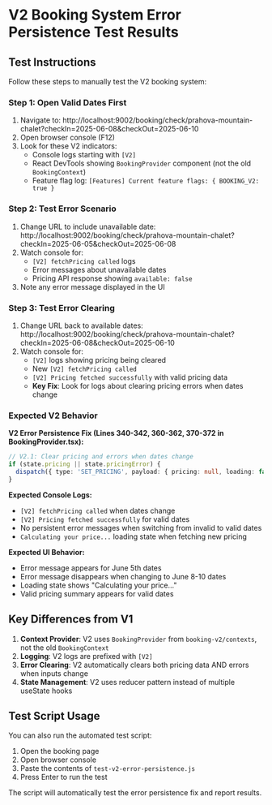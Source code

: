 # V2 Booking System Error Persistence Test Results

## Test Instructions

Follow these steps to manually test the V2 booking system:

### Step 1: Open Valid Dates First
1. Navigate to: http://localhost:9002/booking/check/prahova-mountain-chalet?checkIn=2025-06-08&checkOut=2025-06-10
2. Open browser console (F12)
3. Look for these V2 indicators:
   - Console logs starting with `[V2]`
   - React DevTools showing `BookingProvider` component (not the old `BookingContext`)
   - Feature flag log: `[Features] Current feature flags: { BOOKING_V2: true }`

### Step 2: Test Error Scenario
1. Change URL to include unavailable date: http://localhost:9002/booking/check/prahova-mountain-chalet?checkIn=2025-06-05&checkOut=2025-06-08
2. Watch console for:
   - `[V2] fetchPricing called` logs
   - Error messages about unavailable dates
   - Pricing API response showing `available: false`
3. Note any error message displayed in the UI

### Step 3: Test Error Clearing
1. Change URL back to available dates: http://localhost:9002/booking/check/prahova-mountain-chalet?checkIn=2025-06-08&checkOut=2025-06-10
2. Watch console for:
   - `[V2]` logs showing pricing being cleared
   - New `[V2] fetchPricing called` 
   - `[V2] Pricing fetched successfully` with valid pricing data
   - **Key Fix**: Look for logs about clearing pricing errors when dates change

### Expected V2 Behavior

**V2 Error Persistence Fix (Lines 340-342, 360-362, 370-372 in BookingProvider.tsx):**
```typescript
// V2.1: Clear pricing and errors when dates change
if (state.pricing || state.pricingError) {
  dispatch({ type: 'SET_PRICING', payload: { pricing: null, loading: false, error: null } });
}
```

**Expected Console Logs:**
- `[V2] fetchPricing called` when dates change
- `[V2] Pricing fetched successfully` for valid dates
- No persistent error messages when switching from invalid to valid dates
- `Calculating your price...` loading state when fetching new pricing

**Expected UI Behavior:**
- Error message appears for June 5th dates
- Error message disappears when changing to June 8-10 dates
- Loading state shows "Calculating your price..."
- Valid pricing summary appears for valid dates

## Key Differences from V1

1. **Context Provider**: V2 uses `BookingProvider` from `booking-v2/contexts`, not the old `BookingContext`
2. **Logging**: V2 logs are prefixed with `[V2]`
3. **Error Clearing**: V2 automatically clears both pricing data AND errors when inputs change
4. **State Management**: V2 uses reducer pattern instead of multiple useState hooks

## Test Script Usage

You can also run the automated test script:
1. Open the booking page
2. Open browser console
3. Paste the contents of `test-v2-error-persistence.js`
4. Press Enter to run the test

The script will automatically test the error persistence fix and report results.